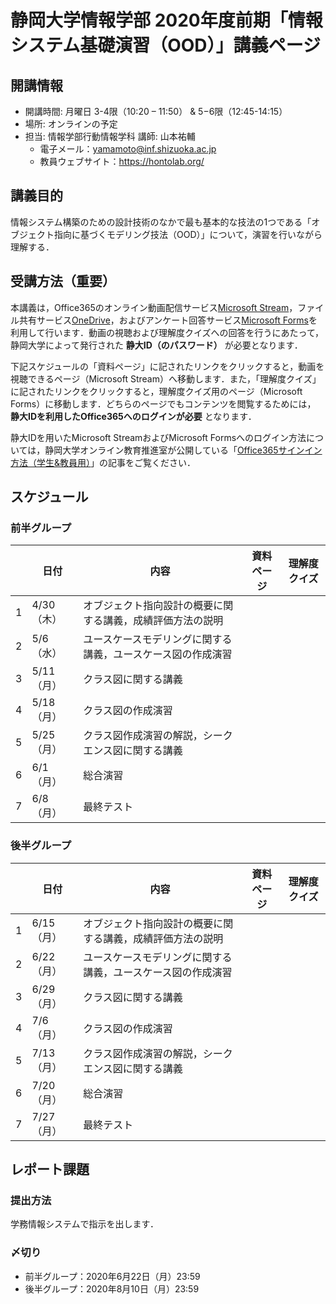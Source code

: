 # 静岡大学情報学部 2020年度前期「情報システム基礎演習（OOD）」講義ページ
## 開講情報
* 開講時間: 月曜日 3-4限（10:20 – 11:50） & 5−6限（12:45-14:15）
* 場所: オンラインの予定
* 担当: 情報学部行動情報学科 講師: 山本祐輔
  * 電子メール：yamamoto@inf.shizuoka.ac.jp
  * 教員ウェブサイト：https://hontolab.org/

## 講義目的
情報システム構築のための設計技術のなかで最も基本的な技法の1つである「オブジェクト指向に基づくモデリング技法（OOD）」について，演習を行いながら理解する．

## 受講方法（重要）
本講義は，Office365のオンライン動画配信サービス[Microsoft Stream](https://web.microsoftstream.com/)，ファイル共有サービス[OneDrive](https://onedrive.live.com/)，およびアンケート回答サービス[Microsoft Forms](https://forms.office.com/)を利用して行います．動画の視聴および理解度クイズへの回答を行うにあたって，静岡大学によって発行された **静大ID（のパスワード）** が必要となります．

下記スケジュールの「資料ページ」に記されたリンクをクリックすると，動画を視聴できるページ（Microsoft Stream）へ移動します．また，「理解度クイズ」に記されたリンクをクリックすると，理解度クイズ用のページ（Microsoft Forms）に移動します．どちらのページでもコンテンツを閲覧するためには， **静大IDを利用したOffice365へのログインが必要** となります．

静大IDを用いたMicrosoft StreamおよびMicrosoft Formsへのログイン方法については，静岡大学オンライン教育推進室が公開している「[Office365サインイン方法（学生&教員用）](https://wwp.shizuoka.ac.jp/online-education/office365%e3%82%b5%e3%82%a4%e3%83%b3%e3%82%a4%e3%83%b3%ef%bc%86-ms-stream%e8%a6%96%e8%81%b4%e6%96%b9%e6%b3%95%ef%bc%88%e5%ad%a6%e7%94%9f%e6%95%99%e5%93%a1%e7%94%a8%ef%bc%89/)」の記事をご覧ください．

## スケジュール
### 前半グループ
|    | 日付 | 内容                       | 資料ページ | 理解度クイズ |
| --- | ---- | -------------------------- | ---- | ---- |
| 1   | 4/30（木） | オブジェクト指向設計の概要に関する講義，成績評価方法の説明   |      |      |
| 2   | 5/6（水） | ユースケースモデリングに関する講義，ユースケース図の作成演習   |      |      |
| 3   | 5/11（月） | クラス図に関する講義   |      |      |
| 4   | 5/18（月） | クラス図の作成演習  |      |      |
| 5   | 5/25（月） | クラス図作成演習の解説，シークエンス図に関する講義  |      |      |
| 6   | 6/1（月） | 総合演習  |      |      |
| 7   | 6/8（月） | 最終テスト  |      |      |


### 後半グループ
|    | 日付 | 内容                       | 資料ページ | 理解度クイズ |
| --- | ---- | -------------------------- | ---- | ---- |
| 1   | 6/15（月） | オブジェクト指向設計の概要に関する講義，成績評価方法の説明   |      |      |
| 2   | 6/22（月） | ユースケースモデリングに関する講義，ユースケース図の作成演習   |      |      |
| 3   | 6/29（月） | クラス図に関する講義   |      |      |
| 4   | 7/6（月） | クラス図の作成演習  |      |      |
| 5   | 7/13（月） | クラス図作成演習の解説，シークエンス図に関する講義  |      |      |
| 6   | 7/20（月） | 総合演習  |      |      |
| 7   | 7/27（月） | 最終テスト  |      |      |

## レポート課題
### 提出方法
学務情報システムで指示を出します．

### 〆切り
* 前半グループ：2020年6月22日（月）23:59
* 後半グループ：2020年8月10日（月）23:59

